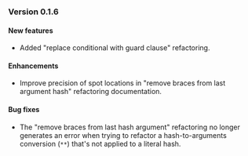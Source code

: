 ### Version 0.1.6
#### New features
- Added "replace conditional with guard clause" refactoring.

#### Enhancements
- Improve precision of spot locations in "remove braces from last argument hash" refactoring documentation.

#### Bug fixes
- The "remove braces from last hash argument" refactoring no longer generates an error when trying to refactor a
  hash-to-arguments conversion (`**`) that's not applied to a literal hash.

